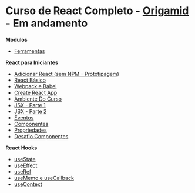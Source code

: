 # Curso de React Completo - [Origamid](https://www.origamid.com/curso/react-completo/) - Em andamento

**Modulos**

- [Ferramentas](https://github.com/MatheusGomesWeb/Cursos/tree/master/Programacao/JavaScript/Origamimd/ReactCompleto/Ferramentas)

**React para Iniciantes**
- [Adicionar React (sem NPM - Prototipagem)](https://github.com/MatheusGomesWeb/Cursos/tree/master/Programacao/JavaScript/Origamimd/ReactCompleto/React-para-Iniciantes/adicionar-react)
- [React Básico](https://github.com/MatheusGomesWeb/Cursos/tree/master/Programacao/JavaScript/Origamimd/ReactCompleto/React-para-Iniciantes/react-basico)
- [Webpack e Babel](https://github.com/MatheusGomesWeb/Cursos/tree/master/Programacao/JavaScript/Origamimd/ReactCompleto/React-para-Iniciantes/Webpack-e-Babel)
- [Create React App](https://github.com/MatheusGomesWeb/Cursos/tree/master/Programacao/JavaScript/Origamimd/ReactCompleto/React-para-Iniciantes/Create-React-App)
- [Ambiente Do Curso](https://github.com/MatheusGomesWeb/Cursos/tree/master/Programacao/JavaScript/Origamimd/ReactCompleto/React-para-Iniciantes/Ambiente-do-Curso)
- [JSX - Parte 1](https://github.com/MatheusGomesWeb/Cursos/tree/master/Programacao/JavaScript/Origamimd/ReactCompleto/React-para-Iniciantes/JSX-Parte-1)
- [JSX - Parte 2](https://github.com/MatheusGomesWeb/Cursos/tree/master/Programacao/JavaScript/Origamimd/ReactCompleto/React-para-Iniciantes/JSX-Parte-2)
- [Eventos](https://github.com/MatheusGomesWeb/Cursos/tree/master/Programacao/JavaScript/Origamimd/ReactCompleto/React-para-Iniciantes/Eventos)
- [Componentes](https://github.com/MatheusGomesWeb/Cursos/tree/master/Programacao/JavaScript/Origamimd/ReactCompleto/React-para-Iniciantes/Componentes)
- [Propriedades](https://github.com/MatheusGomesWeb/Cursos/tree/master/Programacao/JavaScript/Origamimd/ReactCompleto/React-para-Iniciantes/Propriedades)
- [Desafio Componentes](https://github.com/MatheusGomesWeb/Cursos/tree/master/Programacao/JavaScript/Origamimd/ReactCompleto/React-para-Iniciantes/Desafio-Componentes)

**React Hooks**

- [useState](https://github.com/MatheusGomesWeb/Cursos/tree/master/Programacao/JavaScript/Origamimd/ReactCompleto/React-Hooks/useState)
- [useEffect](https://github.com/MatheusGomesWeb/Cursos/tree/master/Programacao/JavaScript/Origamimd/ReactCompleto/React-Hooks/useEffect)
- [useRef](https://github.com/MatheusGomesWeb/Cursos/tree/master/Programacao/JavaScript/Origamimd/ReactCompleto/React-Hooks/useRef)
- [useMemo e useCallback](https://github.com/MatheusGomesWeb/Cursos/tree/master/Programacao/JavaScript/Origamimd/ReactCompleto/React-Hooks/useMemo-e-useCallback)
- [useContext](https://github.com/MatheusGomesWeb/Cursos/tree/master/Programacao/JavaScript/Origamimd/ReactCompleto/React-Hooks/useContext)